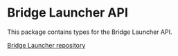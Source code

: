 # Bridge Launcher API

This package contains types for the Bridge Launcher API.

[Bridge Launcher repository](https://github.com/theothertored/bridgelauncher)